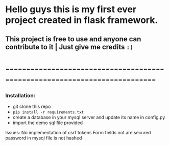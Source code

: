 # Hello guys this is my first ever project created in flask framework.

## This project is free to use and anyone can contribute to it | Just give me credits `:)`

# --------------------------------------------------------------------------

### Installation:

- git clone this repo
- `pip install -r requirements.txt`
- create a database in your mysql server and update its name in config.py
- import the demo sql file provided


Issues:
  No implementation of csrf tokens
  Form fields not are secured
  password in mysql file is not hashed